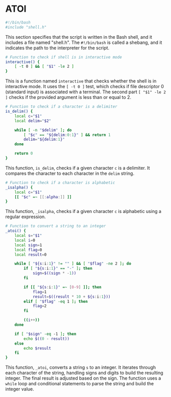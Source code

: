 # ATOI

```bash
#!/bin/bash
#include "shell.h"
```

This section specifies that the script is written in the Bash shell, and it includes a file named "shell.h". The `#!/bin/bash` is called a shebang, and it indicates the path to the interpreter for the script.

```bash
# Function to check if shell is in interactive mode
interactive() {
    [ -t 0 ] && [ "$1" -le 2 ]
}
```

This is a function named `interactive` that checks whether the shell is in interactive mode. It uses the `[ -t 0 ]` test, which checks if file descriptor 0 (standard input) is associated with a terminal. The second part `[ "$1" -le 2 ]` checks if the provided argument is less than or equal to 2.

```bash
# Function to check if a character is a delimiter
is_delim() {
    local c="$1"
    local delim="$2"

    while [ -n "$delim" ]; do
        [ "$c" == "${delim:0:1}" ] && return 1
        delim="${delim:1}"
    done

    return 0
}
```

This function, `is_delim`, checks if a given character `c` is a delimiter. It compares the character to each character in the `delim` string.

```bash
# Function to check if a character is alphabetic
_isalpha() {
    local c="$1"
    [[ "$c" =~ [[:alpha:]] ]]
}
```

This function, `_isalpha`, checks if a given character `c` is alphabetic using a regular expression.

```bash
# Function to convert a string to an integer
_atoi() {
    local s="$1"
    local i=0
    local sign=1
    local flag=0
    local result=0

    while [ "${s:i:1}" != "" ] && [ "$flag" -ne 2 ]; do
        if [ "${s:i:1}" == "-" ]; then
            sign=$((sign * -1))
        fi

        if [[ "${s:i:1}" =~ [0-9] ]]; then
            flag=1
            result=$((result * 10 + ${s:i:1}))
        elif [ "$flag" -eq 1 ]; then
            flag=2
        fi

        ((i++))
    done

    if [ "$sign" -eq -1 ]; then
        echo $((0 - result))
    else
        echo $result
    fi
}
```

This function, `_atoi`, converts a string `s` to an integer. It iterates through each character of the string, handling signs and digits to build the resulting integer. The final result is adjusted based on the sign. The function uses a `while` loop and conditional statements to parse the string and build the integer value.

